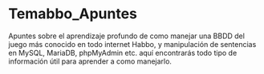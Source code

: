 # Temabbo_Apuntes
Apuntes sobre el aprendizaje profundo de como manejar una BBDD del juego más conocido en todo internet Habbo, y manipulación de sentencias en MySQL, MariaDB, phpMyAdmin etc. aquí encontrarás todo tipo de información útil para aprender a como manejarlo.
